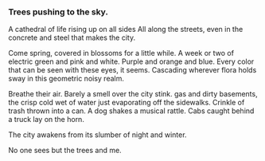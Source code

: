 ### Trees pushing to the sky.

A cathedral of life rising up on all sides All along the streets, even in the concrete and steel that makes the city. 

Come spring, covered in blossoms for a little while. A week or two of electric green and pink and white. Purple and orange and blue. Every color that can be seen with these eyes, it seems. Cascading wherever flora holds sway in this geometric noisy realm.

Breathe their air. Barely a smell over the city stink. gas and dirty basements, the crisp cold wet of water just evaporating off the sidewalks. Crinkle of trash thrown into a can. A dog shakes a musical rattle. Cabs caught behind a truck lay on the horn. 

The city awakens from its slumber of night and winter. 

No one sees but the trees and me. 